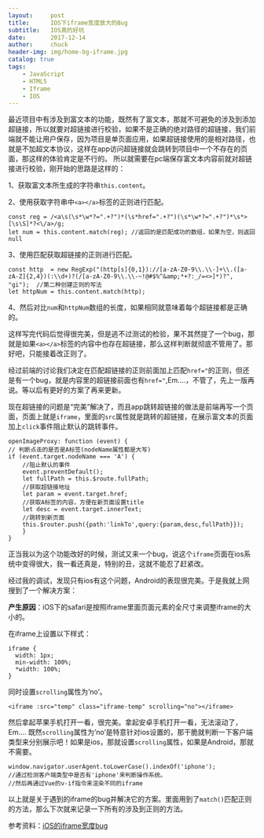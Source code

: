 ```yaml
---
layout:     post                   
title:      IOS下iframe宽度放大的Bug            
subtitle:   IOS真的好坑
date:       2017-12-14
author:     chuck
header-img: img/home-bg-iframe.jpg
catalog: true                      
tags:                               
    - JavaScript
    - HTML5
    - Iframe
    - IOS
---
```


最近项目中有涉及到富文本的功能，既然有了富文本，那就不可避免的涉及到添加超链接，所以就要对超链接进行校验，如果不是正确的绝对路径的超链接，我们前端就不能让用户保存，因为项目是单页面应用，如果超链接使用的是相对路径，也就是不加超文本协议，这样在app访问超链接就会跳转到项目中一个不存在的页面，那这样的体验肯定是不行的。
所以就需要在pc端保存富文本内容前就对超链接进行校验，刚开始的思路是这样的：

1、获取富文本所生成的字符串`this.content`。

2、使用获取字符串中`<a></a>`标签的正则进行匹配。

```
const reg = /<a\s(\s*\w*?=".+?")*(\s*href=".+?")(\s*\w*?=".+?")*\s*>[\s\S]*?<\/a>/g;
let num = this.content.match(reg); //返回的是匹配成功的数组，如果为空，则返回null
```
3、使用匹配获取超链接的正则进行匹配。

```
const http  = new RegExp("(http[s]{0,1})://[a-zA-Z0-9\\.\\-]+\\.([a-zA-Z]{2,4})(:\\d+)?(/[a-zA-Z0-9\\.\\-~!@#$%^&amp;*+?:_/=<>]*)?", "gi");  //第二种创建正则的写法
let httpNum = this.content.match(http);
```
4、然后对比`num`和`httpNum`数组的长度，如果相同就意味着每个超链接都是正确的。

这样写完代码后觉得很完美，但是逃不过测试的检验，果不其然提了一个bug，那就是如果`<a></a>`标签的内容中也存在超链接，那么这样判断就彻底不管用了。那好吧，只能接着改正则了。

经过前端的讨论我们决定在匹配超链接的正则前面加上匹配`href="`的正则，但还是有一个bug，就是内容里的超链接前面也有`href="`,Em....，不管了，先上一版再说。等以后有更好的方案了再来更新。

现在超链接的问题是“完美”解决了，而且app跳转超链接的做法是前端再写一个页面，页面上就是`iframe`，里面的`src`属性就是跳转的超链接，在展示富文本的页面加上`click`事件阻止默认的跳转事件。

```
openImageProxy: function (event) {
// 判断点击的是否是A标签(nodeName属性都是大写)
if (event.target.nodeName === 'A') {
    //阻止默认的事件
    event.preventDefault();
    let fullPath = this.$route.fullPath;
    //获取超链接地址
    let param = event.target.href;
    //获取A标签的内容，方便在新页面设置title
    let desc = event.target.innerText;
    //跳转到新页面
    this.$router.push({path:'linkTo',query:{param,desc,fullPath}});
    }
}
```

正当我以为这个功能改好的时候，测试又来一个bug，说这个`iframe`页面在ios系统中变得很大，我一看还真是，特别的丑，这就不能忍了赶紧改。

经过我的调试，发现只有ios有这个问题，Android的表现很完美。于是我就上网搜到了一个解决方案：

**产生原因**：iOS下的safari是按照iframe里面页面元素的全尺寸来调整iframe的大小的。


在iframe上设置以下样式：

```
iframe {
  width: 1px;
  min-width: 100%;
  *width: 100%;
}
```
同时设置`scrolling`属性为’no’。


```
<iframe :src="temp" class="iframe-temp" scrolling="no"></iframe>
```
然后拿起苹果手机打开一看，很完美。拿起安卓手机打开一看，无法滚动了，Em....
既然`scrolling`属性为’no’是特意针对ios设置的，那干脆就判断一下客户端类型来分别展示吧！如果是ios，那就设置`scrolling`属性，如果是Android，那就不需要。


```
window.navigator.userAgent.toLowerCase().indexOf('iphone');
//通过检测客户端类型中是否有'iphone'来判断操作系统。
//然后再通过Vue的v-if指令来渲染不同的iframe
```
以上就是关于遇到的iframe的bug并解决它的方案。里面用到了`match()`匹配正则的方法，那么下次就来记录一下所有的涉及到正则的方法。

参考资料：[iOS的iframe宽度bug](http://60kmlh.ink/2017/09/30/iOS%E7%9A%84iframe%E5%AE%BD%E5%BA%A6bug/)


